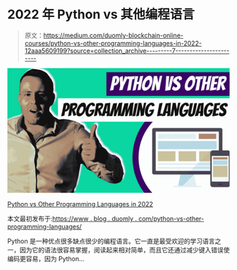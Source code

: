 # 2022 年 Python vs 其他编程语言

> 原文：<https://medium.com/duomly-blockchain-online-courses/python-vs-other-programming-languages-in-2022-12aaa5609199?source=collection_archive---------7----------------------->

![](img/89febce2abb66907be2a65411414b546.png)

[Python vs Other Programming Languages in 2022](https://www.blog.duomly.com/python-vs-other-programming-languages/)

本文最初发布于:[https://www . blog . duomly . com/python-vs-other-programming-languages/](https://www.blog.duomly.com/python-vs-other-programming-languages/)

Python 是一种优点很多缺点很少的编程语言。它一直是最受欢迎的学习语言之一，因为它的语法很容易掌握，阅读起来相对简单，而且它还通过减少键入错误使编码更容易，因为 Python…